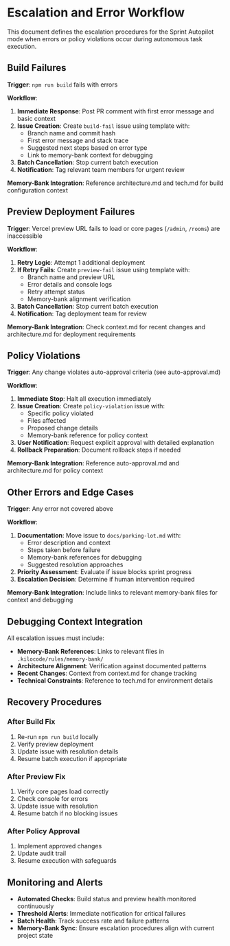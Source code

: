 # Escalation and Error Workflow

This document defines the escalation procedures for the Sprint Autopilot mode when errors or policy violations occur during autonomous task execution.

## Build Failures

**Trigger**: `npm run build` fails with errors

**Workflow**:
1. **Immediate Response**: Post PR comment with first error message and basic context
2. **Issue Creation**: Create `build-fail` issue using template with:
   - Branch name and commit hash
   - First error message and stack trace
   - Suggested next steps based on error type
   - Link to memory-bank context for debugging
3. **Batch Cancellation**: Stop current batch execution
4. **Notification**: Tag relevant team members for urgent review

**Memory-Bank Integration**: Reference architecture.md and tech.md for build configuration context

## Preview Deployment Failures

**Trigger**: Vercel preview URL fails to load or core pages (`/admin`, `/rooms`) are inaccessible

**Workflow**:
1. **Retry Logic**: Attempt 1 additional deployment
2. **If Retry Fails**: Create `preview-fail` issue using template with:
   - Branch name and preview URL
   - Error details and console logs
   - Retry attempt status
   - Memory-bank alignment verification
3. **Batch Cancellation**: Stop current batch execution
4. **Notification**: Tag deployment team for review

**Memory-Bank Integration**: Check context.md for recent changes and architecture.md for deployment requirements

## Policy Violations

**Trigger**: Any change violates auto-approval criteria (see auto-approval.md)

**Workflow**:
1. **Immediate Stop**: Halt all execution immediately
2. **Issue Creation**: Create `policy-violation` issue with:
   - Specific policy violated
   - Files affected
   - Proposed change details
   - Memory-bank reference for policy context
3. **User Notification**: Request explicit approval with detailed explanation
4. **Rollback Preparation**: Document rollback steps if needed

**Memory-Bank Integration**: Reference auto-approval.md and architecture.md for policy context

## Other Errors and Edge Cases

**Trigger**: Any error not covered above

**Workflow**:
1. **Documentation**: Move issue to `docs/parking-lot.md` with:
   - Error description and context
   - Steps taken before failure
   - Memory-bank references for debugging
   - Suggested resolution approaches
2. **Priority Assessment**: Evaluate if issue blocks sprint progress
3. **Escalation Decision**: Determine if human intervention required

**Memory-Bank Integration**: Include links to relevant memory-bank files for context and debugging

## Debugging Context Integration

All escalation issues must include:
- **Memory-Bank References**: Links to relevant files in `.kilocode/rules/memory-bank/`
- **Architecture Alignment**: Verification against documented patterns
- **Recent Changes**: Context from context.md for change tracking
- **Technical Constraints**: Reference to tech.md for environment details

## Recovery Procedures

### After Build Fix
1. Re-run `npm run build` locally
2. Verify preview deployment
3. Update issue with resolution details
4. Resume batch execution if appropriate

### After Preview Fix
1. Verify core pages load correctly
2. Check console for errors
3. Update issue with resolution
4. Resume batch if no blocking issues

### After Policy Approval
1. Implement approved changes
2. Update audit trail
3. Resume execution with safeguards

## Monitoring and Alerts

- **Automated Checks**: Build status and preview health monitored continuously
- **Threshold Alerts**: Immediate notification for critical failures
- **Batch Health**: Track success rate and failure patterns
- **Memory-Bank Sync**: Ensure escalation procedures align with current project state
